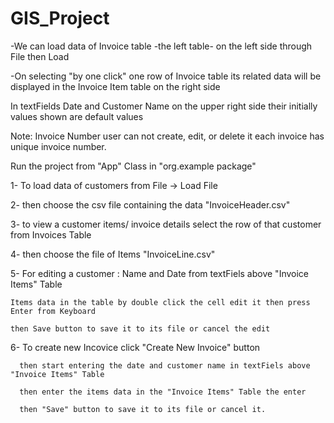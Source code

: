 # GIS_Project

-We can load data of Invoice table -the left table- on the left side through File then Load

-On selecting "by one click" one row of Invoice table its related data will be displayed in the Invoice Item table on the right side

In textFields Date and Customer Name on the upper right side their initially values shown are default values

Note: Invoice Number user can not create, edit, or delete it each invoice has unique invoice number.

Run the project from "App" Class in "org.example package"

1- To load data of customers from File -> Load File


2- then choose the csv file containing the data "InvoiceHeader.csv"


3- to view a customer items/ invoice details select the row of that customer from Invoices Table

4- then choose the file of Items "InvoiceLine.csv"

5- For editing a customer : Name and Date from textFiels above "Invoice Items" Table

    Items data in the table by double click the cell edit it then press Enter from Keyboard
    
    then Save button to save it to its file or cancel the edit
    
6- To create new Incovice click "Create New Invoice" button 

      then start entering the date and customer name in textFiels above "Invoice Items" Table
      
      then enter the items data in the "Invoice Items" Table the enter
      
      then "Save" button to save it to its file or cancel it.
      
